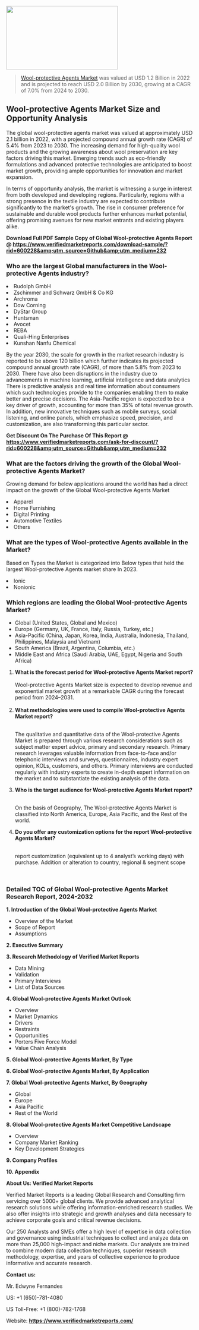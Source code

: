 
<img src="https://ffe5etoiles.com/wp-content/uploads/2024/12/MST1-300x171.png" alt="" width="300" height="171" class="alignnone size-medium wp-image-20088" /><blockquote><p><p><a href="https://www.verifiedmarketreports.com/download-sample/?rid=600228&utm_source=Github&utm_medium=232" target="_blank">Wool-protective Agents Market</a> was valued at USD 1.2 Billion in 2022 and is projected to reach USD 2.0 Billion by 2030, growing at a CAGR of 7.0% from 2024 to 2030.</p></blockquote><p><h2>Wool-protective Agents Market Size and Opportunity Analysis</h2> <p>The global wool-protective agents market was valued at approximately USD 2.1 billion in 2022, with a projected compound annual growth rate (CAGR) of 5.4% from 2023 to 2030. The increasing demand for high-quality wool products and the growing awareness about wool preservation are key factors driving this market. Emerging trends such as eco-friendly formulations and advanced protective technologies are anticipated to boost market growth, providing ample opportunities for innovation and market expansion.</p> <p>In terms of opportunity analysis, the market is witnessing a surge in interest from both developed and developing regions. Particularly, regions with a strong presence in the textile industry are expected to contribute significantly to the market's growth. The rise in consumer preference for sustainable and durable wool products further enhances market potential, offering promising avenues for new market entrants and existing players alike.</p> </p><p class=""><strong>Download Full PDF Sample Copy of Global Wool-protective Agents Report @ <a href="https://www.verifiedmarketreports.com/download-sample/?rid=600228&amp;utm_source=Github&amp;utm_medium=232" target="_blank">https://www.verifiedmarketreports.com/download-sample/?rid=600228&amp;utm_source=Github&amp;utm_medium=232</a></strong></p><h3 id="" class="">Who are the largest Global manufacturers in the Wool-protective Agents industry?</h3><p><li>Rudolph GmbH</li><li> Zschimmer and Schwarz GmbH & Co KG</li><li> Archroma</li><li> Dow Corning</li><li> DyStar Group</li><li> Huntsman</li><li> Avocet</li><li> REBA</li><li> Quali-Hing Enterprises</li><li> Kunshan Nanfu Chemical</li></p><div class=""><div class="" dir="" data-message-author-role="" data-message-id="" data-message-model-slug=""><div class=""><div class=""><div class=""><div class="" dir="" data-message-author-role="" data-message-id="" data-message-model-slug=""><div class=""><div class=""><p>By the year 2030, the scale for growth in the market research industry is reported to be above 120 billion which further indicates its projected compound annual growth rate (CAGR), of more than 5.8% from 2023 to 2030. There have also been disruptions in the industry due to advancements in machine learning, artificial intelligence and data analytics There is predictive analysis and real time information about consumers which such technologies provide to the companies enabling them to make better and precise decisions. The Asia-Pacific region is expected to be a key driver of growth, accounting for more than 35% of total revenue growth. In addition, new innovative techniques such as mobile surveys, social listening, and online panels, which emphasize speed, precision, and customization, are also transforming this particular sector.</p><p><strong>Get Discount On The Purchase Of This Report @&nbsp; <a href="https://www.verifiedmarketreports.com/ask-for-discount/?rid=600228&amp;utm_source=Github&amp;utm_medium=232" target="_blank">https://www.verifiedmarketreports.com/ask-for-discount/?rid=600228&amp;utm_source=Github&amp;utm_medium=232</a></strong></p></div></div></div></div></div></div></div></div><h3 id="" class="">What are the factors driving the growth of the Global Wool-protective Agents Market?</h3><p id="" class="">Growing demand for below applications around the world has had a direct impact on the growth of the Global Wool-protective Agents Market</p><p id="" class=""><li>Apparel</li><li> Home Furnishing</li><li> Digital Printing</li><li> Automotive Textiles</li><li> Others</li></p><h3 id="" class="">What are the types of Wool-protective Agents available in the Market?</h3><p id="" class="">Based on Types the Market is categorized into Below types that held the largest Wool-protective Agents market share In 2023.</p><p id="" class=""><li>Ionic</li><li> Nonionic</li></p><h3 id="" class="">Which regions are leading the Global Wool-protective Agents Market?</h3><ul><li>Global (United States, Global and Mexico)</li><li>Europe (Germany, UK, France, Italy, Russia, Turkey, etc.)</li><li>Asia-Pacific (China, Japan, Korea, India, Australia, Indonesia, Thailand, Philippines, Malaysia and Vietnam)</li><li>South America (Brazil, Argentina, Columbia, etc.)</li><li>Middle East and Africa (Saudi Arabia, UAE, Egypt, Nigeria and South Africa)</li></ul><p><ol><li><strong>What is the forecast period for Wool-protective Agents Market report?<br /></strong><br /><span data-sheets-root="1" data-sheets-value="{&quot;1&quot;:2,&quot;2&quot;:&quot;XXXX size is expected to develop revenue and exponential market growth at a remarkable CAGR during the forecast period from 2024&ndash;2030.&quot;}" data-sheets-userformat="{&quot;2&quot;:12674,&quot;4&quot;:{&quot;1&quot;:2,&quot;2&quot;:16776960},&quot;10&quot;:2,&quot;11&quot;:0,&quot;15&quot;:&quot;Arial&quot;,&quot;16&quot;:12}">Wool-protective Agents Market size is expected to develop revenue and exponential market growth at a remarkable CAGR during the forecast period from 2024&ndash;2031.</span><br /><br /></li><li><strong>What methodologies were used to compile Wool-protective Agents Market report?<br /><br /></strong><p>The qualitative and quantitative data of the&nbsp;Wool-protective Agents Market is prepared through various research considerations such as subject matter expert advice, primary and secondary research. Primary research leverages valuable information from face-to-face and/or telephonic interviews and surveys, questionnaires, industry expert opinion, KOLs, customers, and others. Primary interviews are conducted regularly with industry experts to create in-depth expert information on the market and to substantiate the existing analysis of the data.&nbsp;</p></li><li><strong>Who is the target audience for Wool-protective Agents Market report?<br /><br /></strong><p>On the basis of Geography, The&nbsp;Wool-protective Agents Market is classified into North America, Europe, Asia Pacific, and the Rest of the world.</p></li><li><strong>Do you offer any customization options for the report Wool-protective Agents Market?<br /><br /></strong><p>report customization (equivalent up to 4 analyst&rsquo;s working days) with purchase. Addition or alteration to country, regional &amp; segment scope</p><p>&nbsp;</p></li></ol></p><h3 id="" class="">Detailed TOC of Global Wool-protective Agents Market Research Report, 2024-2032</h3><p id="" class=""><strong>1. Introduction of the Global Wool-protective Agents Market</strong></p><ul><li>Overview of the Market</li><li>Scope of Report</li><li>Assumptions</li></ul><p id="" class=""><strong>2. Executive Summary</strong></p><p id="" class=""><strong>3. Research Methodology of&nbsp;Verified Market Reports</strong></p><ul><li>Data Mining</li><li>Validation</li><li>Primary Interviews</li><li>List of Data Sources</li></ul><p id="" class=""><strong>4. Global Wool-protective Agents Market Outlook</strong></p><ul><li>Overview</li><li>Market Dynamics</li><li>Drivers</li><li>Restraints</li><li>Opportunities</li><li>Porters Five Force Model</li><li>Value Chain Analysis</li></ul><p id="" class=""><strong>5. Global Wool-protective Agents Market, By&nbsp;Type</strong></p><p id="" class=""><strong>6. Global Wool-protective Agents Market, By Application</strong></p><p id="" class=""><strong>7. Global Wool-protective Agents Market, By Geography</strong></p><ul><li>Global</li><li>Europe</li><li>Asia Pacific</li><li>Rest of the World</li></ul><p id="" class=""><strong>8. Global Wool-protective Agents Market Competitive Landscape</strong></p><ul><li>Overview</li><li>Company Market Ranking</li><li>Key Development Strategies</li></ul><p id="" class=""><strong>9. Company Profiles</strong></p><p id="" class=""><strong>10. Appendix</strong></p><p id="" class=""><strong>About Us: Verified Market Reports</strong></p><p id="" class="">Verified Market Reports is a leading Global Research and Consulting firm servicing over 5000+ global clients. We provide advanced analytical research solutions while offering information-enriched research studies. We also offer insights into strategic and growth analyses and data necessary to achieve corporate goals and critical revenue decisions.</p><p id="" class="">Our 250 Analysts and SMEs offer a high level of expertise in data collection and governance using industrial techniques to collect and analyze data on more than 25,000 high-impact and niche markets. Our analysts are trained to combine modern data collection techniques, superior research methodology, expertise, and years of collective experience to produce informative and accurate research.</p><p id="" class=""><strong>Contact us:</strong></p><p id="" class="">Mr. Edwyne Fernandes</p><p id="" class="">US: +1 (650)-781-4080</p><p id="" class="">US Toll-Free: +1 (800)-782-1768</p><p id="" class="">Website: <a target="" data-test-app-aware-link=""><strong>https://www.verifiedmarketreports.com/</strong></a></p>
